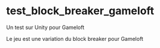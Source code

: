 # test_block_breaker_gameloft
Un test sur Unity pour Gameloft 

Le jeu est une variation du block breaker pour Gameloft
